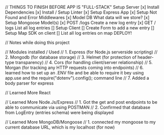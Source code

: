 // THINGS TO FINISH BEFORE APP IS "FULL-STACK"
Setup Server
[x] Install Dependencies
[x] Install / Setup Linter
[x] Setup Express App
[x] Setup Not Found and Error Middlewares
[x] Model DB
What data will we store?
[x] Setup Mongoose Model(s)
[x] POST /logs
Create a new log entry
[x] GET / logs
List all log entries
[] Setup Client
[] Create Form to add a new entry
[] Setup Map SDK on client
[] List all log entries on map
DEPLOY!

// Notes while doing this project

// Modules installed / Used
// 1. Express (for Node.js serverside scripting)
// 2. Mongodb (for database storage)
// 3. Helmet (for protection of header-type transparency)
// 4. Cors (for handling client/server relationship)
// 5. Morgan (for tracking any HTTP requests coming into endpoints)
// 6. learned how to set up an .ENV file and be able to require it bey using app.use and the require("dotenv").config(); command line
// 7. Added a body parser for express


// Learned More React

// Learned More Node.Js/Express
// 1. Got the get and post endpoints to be able to communicate via using POSTMAN
// 2. Confirmed that database from LogEntry (entries schema) were being displayed  

// Learned More MongoDB/Mongoose
// 1. connected my mongoose to my current database URL, which is my localhost (for now)
